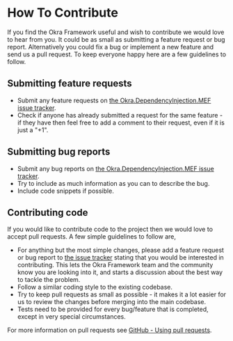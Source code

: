 # How To Contribute

If you find the Okra Framework useful and wish to contribute we would love to hear from you. It could be as small as submitting a feature request or bug report. Alternatively you could fix a bug or implement a new feature and send us a pull request. To keep everyone happy here are a few guidelines to follow.

## Submitting feature requests

* Submit any feature requests on [the Okra.DependencyInjection.MEF issue tracker](https://github.com/OkraFramework/Okra.DependencyInjection.MEF/issues).
* Check if anyone has already submitted a request for the same feature - if they have then feel free to add a comment to their request, even if it is just a "+1".

## Submitting bug reports

* Submit any bug reports on [the Okra.DependencyInjection.MEF issue tracker](https://github.com/OkraFramework/Okra.DependencyInjection.MEF/issues).
* Try to include as much information as you can to describe the bug.
* Include code snippets if possible.

## Contributing code

If you would like to contribute code to the project then we would love to accept pull requests. A few simple guidelines to follow are,

* For anything but the most simple changes, please add a feature request or bug report to [the issue tracker](https://github.com/OkraFramework/Okra.DependencyInjection.MEF/issues) stating that you would be interested in contributing. This lets the Okra Framework team and the community know you are looking into it, and starts a discussion about the best way to tackle the problem.
* Follow a similar coding style to the existing codebase.
* Try to keep pull requests as small as possible - it makes it a lot easier for us to review the changes before merging into the main codebase.
* Tests need to be provided for every bug/feature that is completed, except in very special circumstances.

For more information on pull requests see [GitHub - Using pull requests](https://help.github.com/articles/using-pull-requests).